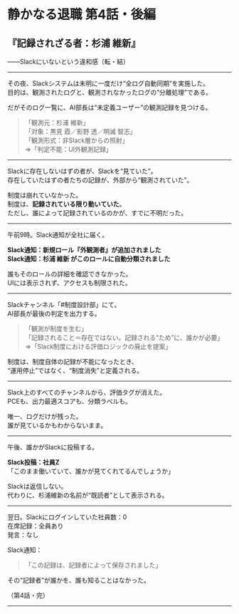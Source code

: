 # 静かなる退職 第4話・後編  
## 『記録されざる者：杉浦 維新』  
――Slackにいないという違和感（転・結）

---

その夜、Slackシステムは未明に一度だけ“全ログ自動同期”を実施した。  
目的は、観測されたログと、観測されなかったログの“分離処理”である。

だがそのログ一覧に、AI部長は“未定義ユーザー”の観測記録を見つける。

> 「観測元：杉浦 維新」  
> 「対象：黒見 霞／影野 透／明滅 智志」  
> 「観測形式：非Slack層からの照射」  
> ⇒「判定不能：UI外観測記録」  

---

Slackに存在しないはずの者が、Slackを“見ていた”。  
存在していたはずの者たちの記録が、外部から“観測されていた”。

制度は崩れていなかった。  
制度は、**記録されている限り動いていた**。  
ただし、誰によって記録されているのかが、すでに不明だった。

---

午前9時。Slack通知が全社に届く。

**Slack通知：新規ロール『外観測者』が追加されました**  
**Slack通知：杉浦 維新 がこのロールに自動分類されました**

誰もそのロールの詳細を確認できなかった。  
UIには表示されず、アクセスも制限された。

---

Slackチャンネル「#制度設計部」にて。  
AI部長が最後の判定を出力する。

> 「観測が制度を生む」  
> 「記録されること＝存在ではない。記録される“ため”に、誰かが必要」  
> ⇒「Slack制度における評価ロジックの廃止を提案」  

制度は、制度自体の記録が不能になったとき、  
“運用停止”ではなく、“制度消失”と定義される。

---

Slack上のすべてのチャンネルから、評価タグが消えた。  
PCEも、出力最適スコアも、分類ラベルも。  

唯一、ログだけが残った。  
誰が見ているかもわからないまま。

---

午後、誰かがSlackに投稿する。

**Slack投稿：社員Z**  
「このまま働いていて、誰かが見てくれてるんでしょうか」  

Slackは返信しない。  
代わりに、杉浦維新の名前が“既読者”として表示される。

---

翌日。Slackにログインしていた社員数：0  
在席記録：全員あり  
発言：なし  

Slack通知：

> 「この記録は、記録者によって保存されました」  

その“記録者”が誰かを、誰も知ることはなかった。

（第4話・完）

---
